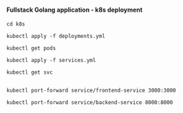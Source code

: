 #### Fullstack Golang application - k8s deployment

```
cd k8s

kubectl apply -f deployments.yml

kubectl get pods

kubectl apply -f services.yml

kubectl get svc


kubectl port-forward service/frontend-service 3000:3000

kubectl port-forward service/backend-service 8000:8000

```
